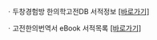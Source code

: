 ㆍ두창경험방 한의학고전DB 서적정보 [[바로가기]](https://mediclassics.kr/books/12)

ㆍ고전한의번역서 eBook 서적목록 [[바로가기]](https://info.mediclassics.kr/bookshelf/list/eBook/list)
